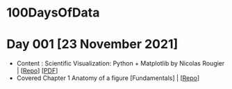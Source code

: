 # 100DaysOfData

# Day 001 [23 November 2021]
* Content : Scientific Visualization: Python + Matplotlib by Nicolas Rougier | [[Repo](https://github.com/rougier/scientific-visualization-book)] [[PDF](https://hal.inria.fr/hal-03427242/document)]
* Covered Chapter 1 Anatomy of a figure [Fundamentals] | [[Repo](https://github.com/rougier/scientific-visualization-book/tree/master/figures/anatomy)]

